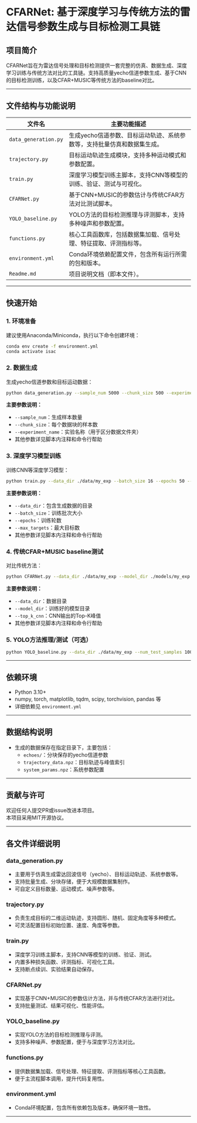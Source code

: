 # CFARNet: 基于深度学习与传统方法的雷达信号参数生成与目标检测工具链

## 项目简介

CFARNet旨在为雷达信号处理和目标检测提供一套完整的仿真、数据生成、深度学习训练与传统方法对比的工具链。支持高质量yecho信道参数生成、基于CNN的目标检测训练，以及CFAR+MUSIC等传统方法的baseline对比。

---

## 文件结构与功能说明

| 文件名                | 主要功能描述                                                                 |
|----------------------|------------------------------------------------------------------------------|
| `data_generation.py` | 生成yecho信道参数、目标运动轨迹、系统参数等，支持批量仿真和数据集生成。         |
| `trajectory.py`      | 目标运动轨迹生成模块，支持多种运动模式和参数配置。                             |
| `train.py`           | 深度学习模型训练主脚本，支持CNN等模型的训练、验证、测试与可视化。               |
| `CFARNet.py`         | 基于CNN+MUSIC的参数估计与传统CFAR方法对比测试脚本。                            |
| `YOLO_baseline.py`   | YOLO方法的目标检测推理与评测脚本，支持多种噪声和参数配置。                     |
| `functions.py`       | 核心工具函数库，包括数据集加载、信号处理、特征提取、评测指标等。               |
| `environment.yml`    | Conda环境依赖配置文件，包含所有运行所需的包和版本。                            |
| `Readme.md`          | 项目说明文档（即本文件）。                                                    |

---

## 快速开始

### 1. 环境准备

建议使用Anaconda/Miniconda，执行以下命令创建环境：

```bash
conda env create -f environment.yml
conda activate isac
```

### 2. 数据生成

生成yecho信道参数和目标运动数据：

```bash
python data_generation.py --sample_num 5000 --chunk_size 500 --experiment_name my_exp
```

**主要参数说明：**
- `--sample_num`：生成样本数量
- `--chunk_size`：每个数据块的样本数
- `--experiment_name`：实验名称（用于区分数据文件夹）
- 其他参数详见脚本内注释和命令行帮助

### 3. 深度学习模型训练

训练CNN等深度学习模型：

```bash
python train.py --data_dir ./data/my_exp --batch_size 16 --epochs 50 --max_targets 3
```

**主要参数说明：**
- `--data_dir`：包含生成数据的目录
- `--batch_size`：训练批次大小
- `--epochs`：训练轮数
- `--max_targets`：最大目标数
- 其他参数详见脚本内注释和命令行帮助

### 4. 传统CFAR+MUSIC baseline测试

对比传统方法：

```bash
python CFARNet.py --data_dir ./data/my_exp --model_dir ./models/my_exp --top_k_cnn 3
```

**主要参数说明：**
- `--data_dir`：数据目录
- `--model_dir`：训练好的模型目录
- `--top_k_cnn`：CNN输出的Top-K峰值
- 其他参数详见脚本内注释和命令行帮助

### 5. YOLO方法推理/测试（可选）

```bash
python YOLO_baseline.py --data_dir ./data/my_exp --num_test_samples 1000
```

---

## 依赖环境

- Python 3.10+
- numpy, torch, matplotlib, tqdm, scipy, torchvision, pandas 等
- 详细依赖见 `environment.yml`

---

## 数据结构说明

- 生成的数据保存在指定目录下，主要包括：
  - `echoes/`：分块保存的yecho信道参数
  - `trajectory_data.npz`：目标轨迹与峰值索引
  - `system_params.npz`：系统参数配置

---

## 贡献与许可

欢迎任何人提交PR或issue改进本项目。  
本项目采用MIT开源协议。

---

## 各文件详细说明

### data_generation.py
- 主要用于仿真生成雷达回波信号（yecho）、目标运动轨迹、系统参数等。
- 支持批量生成、分块存储，便于大规模数据集制作。
- 可自定义目标数量、运动模式、噪声参数等。

### trajectory.py
- 负责生成目标的二维运动轨迹，支持圆形、随机、固定角度等多种模式。
- 可灵活配置目标初始位置、速度、角度等参数。

### train.py
- 深度学习训练主脚本，支持CNN等模型的训练、验证、测试。
- 内置多种损失函数、评测指标、可视化工具。
- 支持断点续训、实验结果自动保存。

### CFARNet.py
- 实现基于CNN+MUSIC的参数估计方法，并与传统CFAR方法进行对比。
- 支持批量测试、结果可视化、性能评估。

### YOLO_baseline.py
- 实现YOLO方法的目标检测推理与评测。
- 支持多种噪声、参数配置，便于与深度学习方法对比。

### functions.py
- 提供数据集加载、信号处理、特征提取、评测指标等核心工具函数。
- 便于主流程脚本调用，提升代码复用性。

### environment.yml
- Conda环境配置，包含所有依赖包及版本，确保环境一致性。

---



